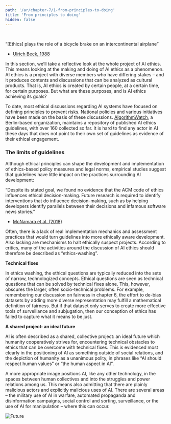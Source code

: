 ```yaml
---
path: '/ar/chapter-7/1-from-principles-to-doing'
title: 'From principles to doing'
hidden: false
---
```


<hero-icon heroIcon='chap7'/>

<styled-text>

<br>

“[Ethics] plays the role of a bicycle brake on an intercontinental airplane”
- [Ulrich Beck, 1988](https://fis.uni-bamberg.de/handle/uniba/22015)


In this section, we’ll take a reflective look at the whole project of AI ethics. This means looking at the making and doing of AI ethics as a phenomenon. AI ethics is a project with diverse members who have differing stakes – and it produces contents and discussions that can be analyzed as cultural products. That is, AI ethics is created by certain people, at a certain time, for certain purposes. But what are these purposes, and is AI ethics achieving its goals?

To date, most ethical discussions regarding AI systems have focused on defining principles to prevent risks. National policies and various initiatives have been made on the basis of these discussions. [AlgorithmWatch](https://algorithmwatch.org/), a Berlin-based organization, maintains a repository of published AI ethics guidelines, with over 160 collected so far. It is hard to find any actor in AI these days that does not point to their own set of guidelines as evidence of their ethical engagement.

### The limits of guidelines
Although ethical principles can shape the development and implementation of ethics-based policy measures and legal norms, empirical studies suggest that guidelines have little impact on the practices surrounding AI development:

“Despite its stated goal, we found no evidence that the ACM code of ethics influences ethical decision-making. Future research is required to identify interventions that do influence decision-making, such as by helping developers identify parallels between their decisions and infamous software news stories.”
- [McNamara et al. (2018)](https://dl-acm-org.libproxy.helsinki.fi/doi/10.1145/3236024.3264833)

</styled-text>


<text-box name="What is ethics-washing?">

Often, there is a lack of real implementation mechanics and assessment practices that would turn guidelines into more ethically aware development. Also lacking are mechanisms to halt ethically suspect projects. According to critics, many of the activities around the discussion of AI ethics should therefore be described as “ethics-washing”.

**Technical fixes**

In ethics washing, the ethical questions are typically reduced into the sets of narrow, technologized concepts. Ethical questions are seen as technical questions that can be solved by technical fixes alone. This, however, obscures the larger, often socio-technical problems. For example, remembering our discussion on fairness in chapter 6, the effort to de-bias datasets by adding more diverse representation may fulfill a mathematical definition of fairness. But if that dataset only serves to create more effective tools of surveillance and subjugation, then our conception of ethics has failed to capture what it means to be just.

**A shared project: an ideal future**

AI is often described as a shared, collective project: an ideal future which humanity cooperatively strives for, encountering technical obstacles to ethics that can be overcome with technical fixes. This is evidenced most clearly in the positioning of AI as something outside of social relations, and the depiction of humanity as a unanimous polity, in phrases like “AI should respect human values” or “the human aspect in AI”.

A more appropriate image positions AI, like any other technology, in the spaces between human collectives and into the struggles and power relations among us. This means also admitting that there are plainly malicious actors and explicitly malicious uses of AI. There are several areas – the military use of AI in warfare, automated propaganda and disinformation campaigns, social control and sorting, surveillance, or the use of AI for manipulation – where this can occur.


</text-box>

<img src="./p-p-f-01.svg" alt="Future"> </img>

